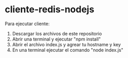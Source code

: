 # cliente-redis-nodejs

Para ejecutar cliente:

1.  Descargar los archivos de este repositorio
2.  Abrir una terminal y ejecutar "npm install"
3.  Abrir el archivo index.js y agrear tu hostname y key
4.  En una terminal ejecutar el comando "node index.js"

